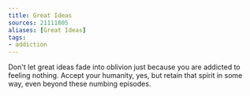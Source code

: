 ```yaml
---
title: Great Ideas
sources: 21111805
aliases: [Great Ideas]
tags: 
- addiction 
---
```


Don't let great ideas fade into oblivion just because you are addicted to feeling nothing. Accept your humanity, yes, but retain that spirit in some way, even beyond these numbing episodes.
